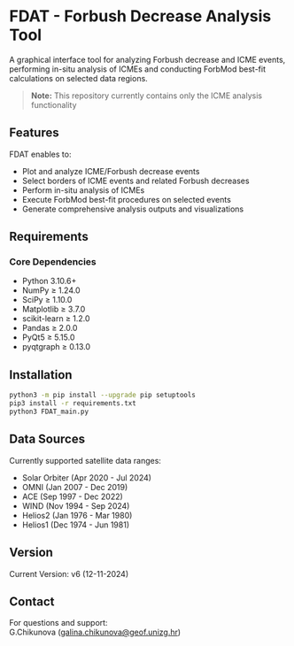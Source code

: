 # FDAT - Forbush Decrease Analysis Tool

A graphical interface tool for analyzing Forbush decrease and ICME events, performing in-situ analysis of ICMEs and conducting ForbMod best-fit calculations on selected data regions.

> **Note:** This repository currently contains only the ICME analysis functionality

## Features

FDAT enables to:

- Plot and analyze ICME/Forbush decrease events
- Select borders of ICME events and related Forbush decreases
- Perform in-situ analysis of ICMEs
- Execute ForbMod best-fit procedures on selected events
- Generate comprehensive analysis outputs and visualizations

## Requirements

### Core Dependencies
- Python 3.10.6+
- NumPy ≥ 1.24.0
- SciPy ≥ 1.10.0
- Matplotlib ≥ 3.7.0
- scikit-learn ≥ 1.2.0
- Pandas ≥ 2.0.0
- PyQt5 ≥ 5.15.0
- pyqtgraph ≥ 0.13.0

## Installation

```bash
python3 -m pip install --upgrade pip setuptools
pip3 install -r requirements.txt
python3 FDAT_main.py
```

## Data Sources

Currently supported satellite data ranges:
- Solar Orbiter (Apr 2020 - Jul 2024)
- OMNI (Jan 2007 - Dec 2019)
- ACE (Sep 1997 - Dec 2022)
- WIND (Nov 1994 - Sep 2024)
- Helios2 (Jan 1976 - Mar 1980)
- Helios1 (Dec 1974 - Jun 1981)

## Version

Current Version: v6 (12-11-2024)

## Contact

For questions and support:  
G.Chikunova (galina.chikunova@geof.unizg.hr)
